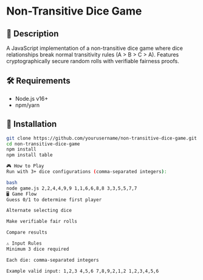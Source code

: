 # Non-Transitive Dice Game

## 📜 Description
A JavaScript implementation of a non-transitive dice game where dice relationships break normal transitivity rules (A > B > C > A). Features cryptographically secure random rolls with verifiable fairness proofs.

## 🛠 Requirements
- Node.js v16+
- npm/yarn

## 🚀 Installation
```bash
git clone https://github.com/yourusername/non-transitive-dice-game.git
cd non-transitive-dice-game
npm install
npm install table

🎮 How to Play
Run with 3+ dice configurations (comma-separated integers):

bash
node game.js 2,2,4,4,9,9 1,1,6,6,8,8 3,3,5,5,7,7
🖥 Game Flow
Guess 0/1 to determine first player

Alternate selecting dice

Make verifiable fair rolls

Compare results

⚠ Input Rules
Minimum 3 dice required

Each die: comma-separated integers

Example valid input: 1,2,3 4,5,6 7,8,9,2,1,2 1,2,3,4,5,6
